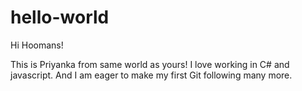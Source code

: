 # hello-world

Hi Hoomans!

This is Priyanka from same world as yours! I love working in C# and javascript. And I am eager to make my first Git following many more.


